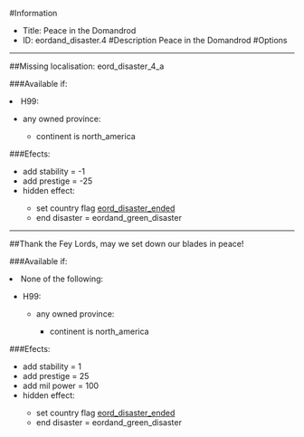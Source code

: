 #Information
 - Title: Peace in the Domandrod
 - ID: eordand_disaster.4
#Description
Peace in the Domandrod
#Options

___
##Missing localisation: eord_disaster_4_a

###Available if:
<li>H99:</li><ul><li>any owned province:</li><ul><li>continent is north_america</li></ul></ul>

###Efects:<ul><li>add stability = -1</li><li>add prestige = -25</li><li>hidden effect:</li><ul><li>set country flag [eord_disaster_ended](../flags/eord_disaster_ended.md)</li><li>end disaster = eordand_green_disaster</li></ul></ul>

___
##Thank the Fey Lords, may we set down our blades in peace!

###Available if:
<li>None of the following:</li><ul><li>H99:</li><ul><li>any owned province:</li><ul><li>continent is north_america</li></ul></ul></ul>

###Efects:<ul><li>add stability = 1</li><li>add prestige = 25</li><li>add mil power = 100</li><li>hidden effect:</li><ul><li>set country flag [eord_disaster_ended](../flags/eord_disaster_ended.md)</li><li>end disaster = eordand_green_disaster</li></ul></ul>
